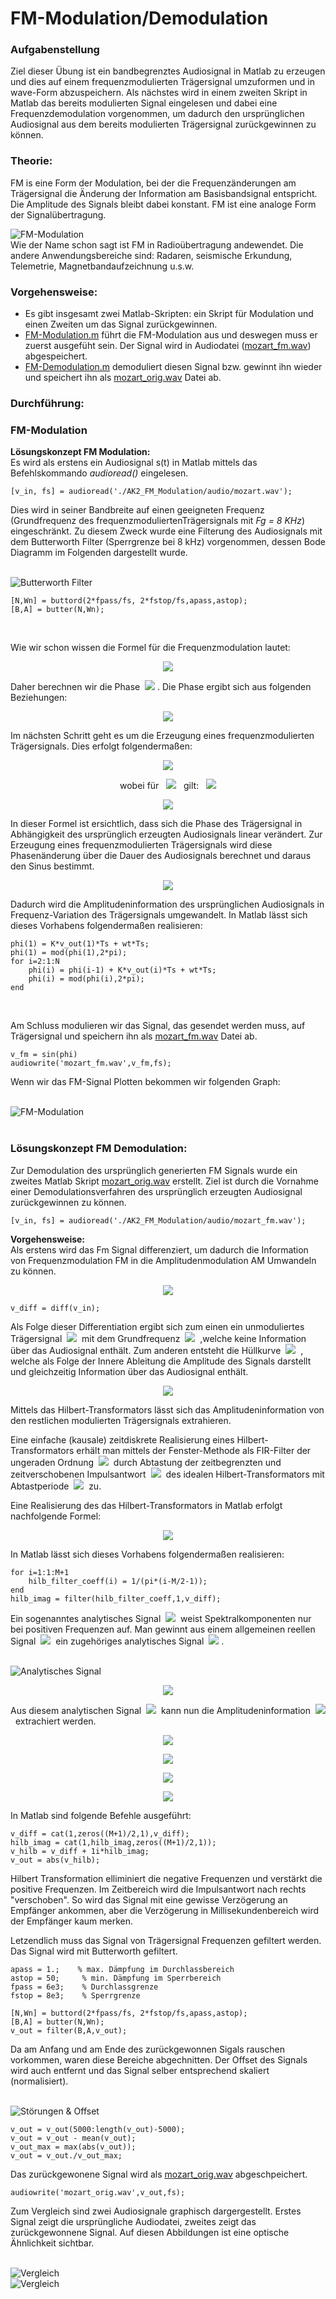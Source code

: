 <!--!!!!!!!!!!!!!!!!!!!!!!!!!!!!!!!!!!!!!!!!!!!!!!!!!!!!!!!!!!!!!!!!!!!!!!!!!!!!!!!
    !   Um das Inhalt von Markdown-File anzusehen klicken Sie folfenden Link an.  !
    !   Link zum Projekt: https://github.com/ComandanteChi/AK2_FM_Modulation      !
    !!!!!!!!!!!!!!!!!!!!!!!!!!!!!!!!!!!!!!!!!!!!!!!!!!!!!!!!!!!!!!!!!!!!!!!!!!!!! !
    ------------------------------------------------------------------------
    % @file           : README.md
    % @brief          : Dokumentation
    ------------------------------------------------------------------------
    ------------------------------------------------------------------------
	PROJEKTNAME - FM-Moodulation & Demodulation

	PROJEKTTEAM - Juri, Milad, Alexei

	DATUM -     Beginn 29.03.2022
             Abschluss 08.05.2022
    ------------------------------------------------------------------------
-->

# FM-Modulation/Demodulation
### Aufgabenstellung
Ziel dieser Übung ist ein bandbegrenztes Audiosignal in Matlab zu erzeugen und dies auf einem frequenzmodulierten Trägersignal umzuformen und in wave-Form abzuspeichern. Als nächstes wird in einem zweiten Skript in Matlab das bereits modulierten Signal eingelesen und dabei eine Frequenzdemodulation vorgenommen, um dadurch den ursprünglichen Audiosignal aus dem bereits modulierten Trägersignal zurückgewinnen zu können.

### Theorie:
FM is eine Form der Modulation, bei der die Frequenzänderungen am Trägersignal die Änderung der Information am Basisbandsignal entspricht. Die Amplitude des Signals bleibt dabei konstant. FM ist eine analoge Form der Signalübertragung.

![FM-Modulation](https://github.com/ComandanteChi/AK2_FM_Modulation/blob/main/img/frequencymodulation.png?raw=true "FM-Modulation")
<br /> Wie der Name schon sagt ist FM in Radioübertragung andewendet. Die andere Anwendungsbereiche sind: Radaren, seismische Erkundung, Telemetrie, Magnetbandaufzeichnung u.s.w.

### Vorgehensweise:

- Es gibt insgesamt zwei Matlab-Skripten: ein Skript für Modulation und einen Zweiten um das Signal zurückgewinnen.
- [FM-Modulation.m](https://github.com/ComandanteChi/AK2_FM_Modulation/blob/main/FM-Modulation.m/) führt die FM-Modulation aus und deswegen muss er zuerst ausgefüht sein. Der Signal wird in Audiodatei ([mozart_fm.wav](https://github.com/ComandanteChi/AK2_FM_Modulation/blob/main/audio/mozart_fm.wav/)) abgespeichert.
- [FM-Demodulation.m](https://github.com/ComandanteChi/AK2_FM_Modulation/blob/main/FM-Demodulation.m/) demoduliert diesen Signal bzw. gewinnt ihn wieder und speichert ihn als [mozart_orig.wav](https://github.com/ComandanteChi/AK2_FM_Modulation/blob/main/audio/mozart_orig.wav/) Datei ab.

### **Durchführung:**
### FM-Modulation

**Lösungskonzept FM Modulation:**<br />
Es wird als erstens ein Audiosignal s(t) in Matlab mittels das Befehlskommando _audioread()_ eingelesen. 

<pre><code>[v_in, fs] = audioread('./AK2_FM_Modulation/audio/mozart.wav');</code></pre>

Dies wird in seiner Bandbreite auf einen geeigneten Frequenz  (Grundfrequenz des frequenzmoduliertenTrägersignals mit _Fg = 8 KHz_) eingeschränkt. Zu diesem Zweck wurde eine Filterung des Audiosignals mit dem Butterworth Filter (Sperrgrenze bei 8 kHz) vorgenommen, dessen Bode Diagramm im Folgenden dargestellt wurde.

<br /> ![Butterworth Filter](https://github.com/ComandanteChi/AK2_FM_Modulation/blob/main/img/butter_filter.jpg?raw=true "Butterworth Filter")
<pre><code>[N,Wn] = buttord(2*fpass/fs, 2*fstop/fs,apass,astop);<br />[B,A] = butter(N,Wn);</code></pre><br />


Wie wir schon wissen die Formel für die Frequenzmodulation lautet:

<p align="center">
<img src="https://latex.codecogs.com/png.image?\dpi{110}u_{FM}(t)=sin(\varphi&space;(t)))">
</p>

Daher berechnen wir die Phase
&nbsp;<img src="https://latex.codecogs.com/png.image?\dpi{110}&space;\varphi(t)">
. Die Phase ergibt sich aus folgenden Beziehungen:

<p align="center">
<img src="https://latex.codecogs.com/png.image?\dpi{110}\varphi&space;(t)&space;=&space;\omega_{0}&space;t&space;&plus;&space;\varphi_{0}&space;">
</p>

Im nächsten Schritt geht es um die Erzeugung eines frequenzmodulierten Trägersignals. Dies erfolgt folgendermaßen:

<p align="center">
<img src="https://latex.codecogs.com/png.image?\dpi{110}\omega(t)=\frac{\mathrm{d}&space;\varphi&space;(t)}{\mathrm{d}&space;t}&space;=&space;Ks(t)&plus;\omega_{T}">
</p>

<p align="center">
wobei für &nbsp;
<img src="https://latex.codecogs.com/png.image?\dpi{110}|s(t)|\leqslant&space;1"> &nbsp;
gilt: &nbsp; 
<img src="https://latex.codecogs.com/png.image?\dpi{110}K<s(t)">
</p>

<p align="center">
<img src="https://latex.codecogs.com/png.image?\dpi{110}\omega(t)\mathrm{d}t=\mathrm{d}&space;\varphi&space;(t)&space;&space;|&space;\int">
</p>

In dieser Formel ist ersichtlich, dass sich die Phase des Trägersignal in Abhängigkeit des ursprünglich erzeugten Audiosignals linear verändert. Zur Erzeugung eines frequenzmodulierten Trägersignals wird diese Phasenänderung über die Dauer des Audiosignals berechnet und daraus den Sinus bestimmt.

<p align="center">
<img src="https://latex.codecogs.com/png.image?\dpi{110}\varphi&space;(t)&space;=&space;\int_{-\infty}^{t}&space;\omega(\tau&space;){\mathrm{d}&space;\tau}&space;=&space;K\int_{-\infty}^{t}&space;s(\tau&space;){\mathrm{d}&space;\tau+\omega_{T}t}">
</p>

Dadurch wird die Amplitudeninformation des ursprünglichen Audiosignals in Frequenz-Variation des Trägersignals umgewandelt.
In Matlab lässt sich dieses Vorhabens folgendermaßen realisieren: 

<pre><code>phi(1) = K*v_out(1)*Ts + wt*Ts;<br />phi(1) = mod(phi(1),2*pi);<br />for i=2:1:N   
    phi(i) = phi(i-1) + K*v_out(i)*Ts + wt*Ts;
    phi(i) = mod(phi(i),2*pi);    
end</code></pre><br />

Am Schluss modulieren wir das Signal, das gesendet werden muss, auf Trägersignal und speichern ihn als [mozart_fm.wav](https://github.com/ComandanteChi/AK2_FM_Modulation/blob/main/mozart_fm.wav/) Datei ab.
<pre><code>v_fm = sin(phi)
audiowrite('mozart_fm.wav',v_fm,fs);</code></pre>
Wenn wir das FM-Signal Plotten bekommen wir folgenden Graph:

<br /> ![FM-Modulation](https://github.com/ComandanteChi/AK2_FM_Modulation/blob/main/img/fm_and_audio.jpg?raw=true "FM-Modulation")
<br /><br />
### **Lösungskonzept FM Demodulation:**

Zur Demodulation des ursprünglich generierten FM Signals wurde ein zweites Matlab Skript
[mozart_orig.wav](https://github.com/ComandanteChi/AK2_FM_Modulation/blob/main/audio/mozart_orig.wav/)
erstellt.  Ziel ist durch die Vornahme einer Demodulationsverfahren des ursprünglich erzeugten Audiosignal zurückgewinnen zu können.



<pre><code>[v_in, fs] = audioread('./AK2_FM_Modulation/audio/mozart_fm.wav');</code></pre>

**Vorgehensweise:**<br />
Als erstens wird das Fm Signal differenziert, um dadurch die Information von Frequenzmodulation FM in die Amplitudenmodulation AM Umwandeln zu können.

<p align="center">
<img src="https://latex.codecogs.com/png.image?\dpi{110}\frac{\mathrm{d}u_{FM}(t)&space;}{\mathrm{d}&space;x}=cos(\varphi(t))\times&space;(Ks(t)&plus;\omega_{T})">
</p>

<pre><code>v_diff = diff(v_in);</code></pre>

Als Folge dieser Differentiation ergibt sich zum einen ein unmoduliertes Trägersignal
&nbsp;<img src="https://latex.codecogs.com/svg.image?cos(\omega_{0}t)">&nbsp;
mit dem Grundfrequenz
&nbsp;<img src="https://latex.codecogs.com/svg.image?\omega_{0}t)">&nbsp;
,welche keine Information über das Audiosignal enthält. Zum anderen entsteht die Hüllkurve
&nbsp;<img src="https://latex.codecogs.com/svg.image?X(t)=&space;Ks(t)&plus;W_{T})">&nbsp;
, welche als Folge der Innere Ableitung die Amplitude des Signals darstellt und gleichzeitig Information über das Audiosignal enthält.

<p align="center">
<img src="https://latex.codecogs.com/svg.image?S_{AM}(t)=&space;x(t)cos(\omega_{0}t)&space;">
</p>
Mittels das Hilbert-Transformators lässt sich das Amplitudeninformation von den restlichen modulierten Trägersignals extrahieren. 

Eine einfache (kausale) zeitdiskrete Realisierung eines Hilbert-Transformators erhält man mittels der Fenster-Methode als FIR-Filter der ungeraden Ordnung
&nbsp;<img src="https://latex.codecogs.com/png.image?\dpi{110}M">&nbsp;
durch Abtastung der zeitbegrenzten und zeitverschobenen Impulsantwort
&nbsp;<img src="https://latex.codecogs.com/png.image?\dpi{110}h_{H}(t)">&nbsp;
des idealen Hilbert-Transformators mit Abtastperiode
&nbsp;<img src="https://latex.codecogs.com/png.image?\dpi{110}T_{s}">&nbsp;
zu.

Eine Realisierung des das Hilbert-Transformators in Matlab erfolgt nachfolgende Formel: 

<p align="center">
<img src="https://latex.codecogs.com/svg.image?h_{H}^{real}[k]=T_{s}h_{H}(t)|&space;_{t=kT_{s}-\frac{M}{2}T_{s}}&space;(\varepsilon&space;[k]&space;-&space;\varepsilon&space;[k-M-1])">
</p>
In Matlab lässt sich dieses Vorhabens folgendermaßen realisieren:
<pre><code>for i=1:1:M+1
    hilb_filter_coeff(i) = 1/(pi*(i-M/2-1));
end
hilb_imag = filter(hilb_filter_coeff,1,v_diff);</code></pre>


Ein sogenanntes analytisches Signal
&nbsp;<img src="https://latex.codecogs.com/png.image?\dpi{110}y^{+}(t)">&nbsp;
weist Spektralkomponenten nur bei positiven Frequenzen auf. Man gewinnt aus einem allgemeinen reellen Signal 
&nbsp;<img src="https://latex.codecogs.com/png.image?\dpi{110}y^{+}(t)">&nbsp;
ein zugehöriges analytisches Signal
&nbsp;<img src="https://latex.codecogs.com/png.image?\dpi{110}y(t)">
.

<br /> ![Analytisches Signal](https://github.com/ComandanteChi/AK2_FM_Modulation/blob/main/img/blockdiapram_analyt_sig.png?raw=true "Gewinnung des Analytischen Signals")

<p align="center">
<img src="https://latex.codecogs.com/png.image?\dpi{110}y^{&plus;}(t)=y(t)&plus;jH{y}(t)">
</p>

Aus diesem analytischen Signal
&nbsp;<img src="https://latex.codecogs.com/png.image?\dpi{110}y^{+}(t)">&nbsp;
kann nun die Amplitudeninformation
&nbsp;<img src="https://latex.codecogs.com/png.image?\dpi{110}x(t)">&nbsp;
extrachiert werden.

<p align="center">
<img src="https://latex.codecogs.com/png.image?\dpi{110}y^{&plus;}(t)=\frac{x(t)}{2}e^{j\omega_{0}t}&plus;\frac{x(t)}{2}e^{-j\omega_{0}t}\leftrightarrow&space;\hat{y}^{&plus;}(t)=\frac{1}{2}\hat{x}(j\omega-j\omega_{0})&plus;\frac{1}{2}\hat{x}(j\omega&plus;j\omega_{0})">
</p>

<p align="center">
<img src="https://latex.codecogs.com/png.image?\dpi{110}y^{&plus;}(t)=y(t)&plus;jH{y}(t)&space;\leftrightarrow&space;\hat{y}^{&plus;}(j\omega)=\hat{x}(j\omega-j\omega_{0})">
</p>

<p align="center">
<img src="https://latex.codecogs.com/png.image?\dpi{110}\hat{y}^{&plus;}(j\omega)=\hat{x}(j\omega-j\omega_{0})&space;\leftrightarrow&space;x(t)e^{j\omega_{0}t}&space;=&space;y^{&plus;}(t)">
</p>

<p align="center">
<img src="https://latex.codecogs.com/png.image?\dpi{110}\left|&space;y^{&plus;}(t)\right|&space;=&space;\left|&space;y(t)&plus;jH{y}(t)\right|&space;=&space;\sqrt{y^{2}(t)&plus;(H{y}(t))^{2}}&space;=&space;\left|&space;x(t)\right|">
</p>

In Matlab sind folgende Befehle ausgeführt:

<pre><code>v_diff = cat(1,zeros((M+1)/2,1),v_diff);
hilb_imag = cat(1,hilb_imag,zeros((M+1)/2,1));
v_hilb = v_diff + 1i*hilb_imag;
v_out = abs(v_hilb);</code></pre>

Hilbert Transformation elliminiert die negative Frequenzen und verstärkt die positive Frequenzen. Im Zeitbereich wird die Impulsantwort nach rechts "verschoben". So wird das Signal mit eine gewisse Verzögerung an Empfänger ankommen, aber die Verzögerung in Millisekundenbereich wird der Empfänger kaum merken. 

Letzendlich muss das Signal von Trägersignal Frequenzen gefiltert werden. Das Signal wird mit Butterworth gefiltert.

<pre><code>apass = 1.;    % max. Dämpfung im Durchlassbereich
astop = 50;     % min. Dämpfung im Sperrbereich
fpass = 6e3;    % Durchlassgrenze
fstop = 8e3;    % Sperrgrenze

[N,Wn] = buttord(2*fpass/fs, 2*fstop/fs,apass,astop);
[B,A] = butter(N,Wn);
v_out = filter(B,A,v_out);</code></pre>
Da am Anfang und am Ende des zurückgewonnen Sigals rauschen vorkommen, waren diese Bereiche abgechnitten. Der Offset des Signals wird auch entfernt und das Signal selber entsprechend skaliert (normalisiert).

<br /> ![Störungen & Offset](https://github.com/ComandanteChi/AK2_FM_Modulation/blob/main/img/stoer&offset.jpg?raw=true "Störungen & Offset")

<pre><code>v_out = v_out(5000:length(v_out)-5000);
v_out = v_out - mean(v_out);
v_out_max = max(abs(v_out));
v_out = v_out./v_out_max;</code></pre>

Das zurückgewonene Signal wird als [mozart_orig.wav](https://github.com/ComandanteChi/AK2_FM_Modulation/blob/main/audio/mozart_orig.wav/) abgeschpeichert.

<pre><code>audiowrite('mozart_orig.wav',v_out,fs);</code></pre>

Zum Vergleich sind zwei Audiosignale graphisch dargergestellt. Erstes Signal zeigt die ursprüngliche Audiodatei, zweites zeigt das zurückgewonnene Signal. Auf diesen Abbildungen ist eine optische Ähnlichkeit sichtbar.

<br /> ![Vergleich](https://github.com/ComandanteChi/AK2_FM_Modulation/blob/main/img/vor_FM.jpg?raw=true "Vergleich des Signals vor Modulation und nach Demodulation")
<br /> ![Vergleich](https://github.com/ComandanteChi/AK2_FM_Modulation/blob/main/img/nach_Demod.jpg?raw=true "Vergleich des Signals vor Modulation und nach Demodulation")


